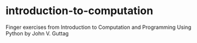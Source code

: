 # introduction-to-computation
Finger exercises from Introduction to Computation and Programming Using Python by John V. Guttag
